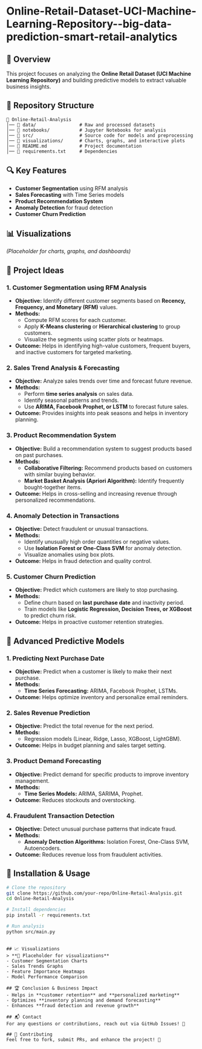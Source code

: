 # Online-Retail-Dataset-UCI-Machine-Learning-Repository--big-data-prediction-smart-retail-analytics

## 🚀 Overview
This project focuses on analyzing the **Online Retail Dataset (UCI Machine Learning Repository)** and building predictive models to extract valuable business insights.

## 📂 Repository Structure
```
📁 Online-Retail-Analysis
│── 📂 data/                # Raw and processed datasets
│── 📂 notebooks/           # Jupyter Notebooks for analysis
│── 📂 src/                 # Source code for models and preprocessing
│── 📂 visualizations/      # Charts, graphs, and interactive plots
│── 📜 README.md            # Project documentation
│── 📜 requirements.txt     # Dependencies
```

## 🔍 Key Features
- **Customer Segmentation** using RFM analysis
- **Sales Forecasting** with Time Series models
- **Product Recommendation System**
- **Anomaly Detection** for fraud detection
- **Customer Churn Prediction**

## 📊 Visualizations
*(Placeholder for charts, graphs, and dashboards)*

## 📌 Project Ideas
### **1. Customer Segmentation using RFM Analysis**
- **Objective:** Identify different customer segments based on **Recency, Frequency, and Monetary (RFM)** values.
- **Methods:** 
  - Compute RFM scores for each customer.
  - Apply **K-Means clustering** or **Hierarchical clustering** to group customers.
  - Visualize the segments using scatter plots or heatmaps.
- **Outcome:** Helps in identifying high-value customers, frequent buyers, and inactive customers for targeted marketing.

### **2. Sales Trend Analysis & Forecasting**
- **Objective:** Analyze sales trends over time and forecast future revenue.
- **Methods:**
  - Perform **time series analysis** on sales data.
  - Identify seasonal patterns and trends.
  - Use **ARIMA, Facebook Prophet, or LSTM** to forecast future sales.
- **Outcome:** Provides insights into peak seasons and helps in inventory planning.

### **3. Product Recommendation System**
- **Objective:** Build a recommendation system to suggest products based on past purchases.
- **Methods:**
  - **Collaborative Filtering:** Recommend products based on customers with similar buying behavior.
  - **Market Basket Analysis (Apriori Algorithm):** Identify frequently bought-together items.
- **Outcome:** Helps in cross-selling and increasing revenue through personalized recommendations.

### **4. Anomaly Detection in Transactions**
- **Objective:** Detect fraudulent or unusual transactions.
- **Methods:**
  - Identify unusually high order quantities or negative values.
  - Use **Isolation Forest or One-Class SVM** for anomaly detection.
  - Visualize anomalies using box plots.
- **Outcome:** Helps in fraud detection and quality control.

### **5. Customer Churn Prediction**
- **Objective:** Predict which customers are likely to stop purchasing.
- **Methods:**
  - Define churn based on **last purchase date** and inactivity period.
  - Train models like **Logistic Regression, Decision Trees, or XGBoost** to predict churn risk.
- **Outcome:** Helps in proactive customer retention strategies.

## 🚀 Advanced Predictive Models
### **1. Predicting Next Purchase Date**
- **Objective:** Predict when a customer is likely to make their next purchase.
- **Methods:**
  - **Time Series Forecasting:** ARIMA, Facebook Prophet, LSTMs.
- **Outcome:** Helps optimize inventory and personalize email reminders.

### **2. Sales Revenue Prediction**
- **Objective:** Predict the total revenue for the next period.
- **Methods:**
  - Regression models (Linear, Ridge, Lasso, XGBoost, LightGBM).
- **Outcome:** Helps in budget planning and sales target setting.

### **3. Product Demand Forecasting**
- **Objective:** Predict demand for specific products to improve inventory management.
- **Methods:**
  - **Time Series Models:** ARIMA, SARIMA, Prophet.
- **Outcome:** Reduces stockouts and overstocking.

### **4. Fraudulent Transaction Detection**
- **Objective:** Detect unusual purchase patterns that indicate fraud.
- **Methods:**
  - **Anomaly Detection Algorithms:** Isolation Forest, One-Class SVM, Autoencoders.
- **Outcome:** Reduces revenue loss from fraudulent activities.

## 📌 Installation & Usage
```bash
# Clone the repository
git clone https://github.com/your-repo/Online-Retail-Analysis.git
cd Online-Retail-Analysis

# Install dependencies
pip install -r requirements.txt

# Run analysis
python src/main.py
```

```

## 📈 Visualizations
> **📌 Placeholder for visualizations**
- Customer Segmentation Charts
- Sales Trends Graphs
- Feature Importance Heatmaps
- Model Performance Comparison

## 🏆 Conclusion & Business Impact
- Helps in **customer retention** and **personalized marketing**
- Optimizes **inventory planning and demand forecasting**
- Enhances **fraud detection and revenue growth**

## 📬 Contact
For any questions or contributions, reach out via GitHub Issues! 🚀

## 📢 Contributing
Feel free to fork, submit PRs, and enhance the project! 🚀
